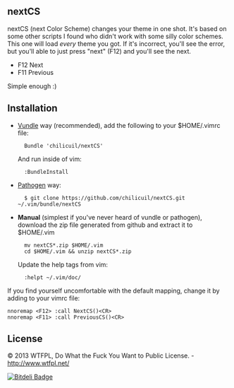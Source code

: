 nextCS
------

nextCS (next Color Scheme) changes your theme in one shot. It's based on some other scripts I found who didn't work with some silly color schemes. This one will load *every* theme you got. If it's incorrect, you'll see the error, but you'll able to just press "next" (F12) and you'll see the next.

- F12 Next
- F11 Previous

Simple enough :)

Installation
------------

- [Vundle](https://github.com/gmarik/vundle) way (recommended), add the following to your $HOME/.vimrc file:

        Bundle 'chilicuil/nextCS'

    And run inside of vim:

        :BundleInstall

- [Pathogen](https://github.com/tpope/vim-pathogen) way:

        $ git clone https://github.com/chilicuil/nextCS.git ~/.vim/bundle/nextCS

- **Manual** (simplest if you've never heard of vundle or pathogen), download the zip file generated from github and extract it to $HOME/.vim

        mv nextCS*.zip $HOME/.vim
        cd $HOME/.vim && unzip nextCS*.zip

    Update the help tags from vim:

        :helpt ~/.vim/doc/

If you find yourself uncomfortable with the default mapping, change it by adding to your vimrc file:

    nnoremap <F12> :call NextCS()<CR>
    nnoremap <F11> :call PreviousCS()<CR>

License
-------

© 2013 WTFPL, Do What the Fuck You Want to Public License. - http://www.wtfpl.net/


[![Bitdeli Badge](https://d2weczhvl823v0.cloudfront.net/chilicuil/nextcs/trend.png)](https://bitdeli.com/free "Bitdeli Badge")

